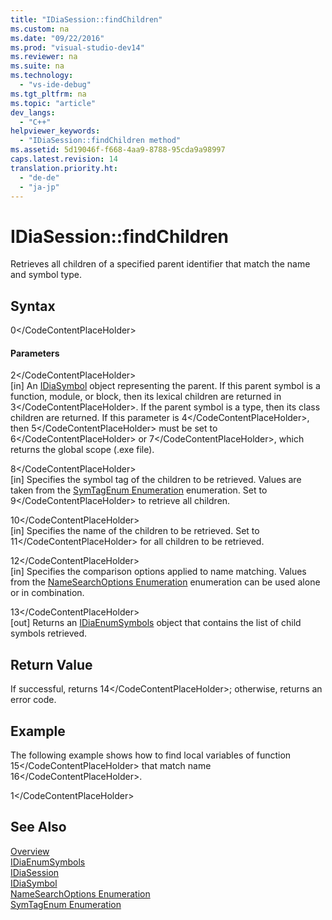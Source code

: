 ```yaml
---
title: "IDiaSession::findChildren"
ms.custom: na
ms.date: "09/22/2016"
ms.prod: "visual-studio-dev14"
ms.reviewer: na
ms.suite: na
ms.technology: 
  - "vs-ide-debug"
ms.tgt_pltfrm: na
ms.topic: "article"
dev_langs: 
  - "C++"
helpviewer_keywords: 
  - "IDiaSession::findChildren method"
ms.assetid: 5d19046f-f668-4aa9-8788-95cda9a98997
caps.latest.revision: 14
translation.priority.ht: 
  - "de-de"
  - "ja-jp"
---
```

# IDiaSession::findChildren
Retrieves all children of a specified parent identifier that match the name and symbol type.  
  
## Syntax  
  
<CodeContentPlaceHolder>0\</CodeContentPlaceHolder>  
#### Parameters  
 <CodeContentPlaceHolder>2\</CodeContentPlaceHolder>  
 [in] An [IDiaSymbol](../vs140/idiasymbol.md) object representing the parent. If this parent symbol is a function, module, or block, then its lexical children are returned in <CodeContentPlaceHolder>3\</CodeContentPlaceHolder>. If the parent symbol is a type, then its class children are returned. If this parameter is <CodeContentPlaceHolder>4\</CodeContentPlaceHolder>, then <CodeContentPlaceHolder>5\</CodeContentPlaceHolder> must be set to <CodeContentPlaceHolder>6\</CodeContentPlaceHolder> or <CodeContentPlaceHolder>7\</CodeContentPlaceHolder>, which returns the global scope (.exe file).  
  
 <CodeContentPlaceHolder>8\</CodeContentPlaceHolder>  
 [in] Specifies the symbol tag of the children to be retrieved. Values are taken from the [SymTagEnum Enumeration](../vs140/symtagenum.md) enumeration. Set to <CodeContentPlaceHolder>9\</CodeContentPlaceHolder> to retrieve all children.  
  
 <CodeContentPlaceHolder>10\</CodeContentPlaceHolder>  
 [in] Specifies the name of the children to be retrieved. Set to <CodeContentPlaceHolder>11\</CodeContentPlaceHolder> for all children to be retrieved.  
  
 <CodeContentPlaceHolder>12\</CodeContentPlaceHolder>  
 [in] Specifies the comparison options applied to name matching. Values from the [NameSearchOptions Enumeration](../vs140/namesearchoptions.md) enumeration can be used alone or in combination.  
  
 <CodeContentPlaceHolder>13\</CodeContentPlaceHolder>  
 [out] Returns an [IDiaEnumSymbols](../vs140/idiaenumsymbols.md) object that contains the list of child symbols retrieved.  
  
## Return Value  
 If successful, returns <CodeContentPlaceHolder>14\</CodeContentPlaceHolder>; otherwise, returns an error code.  
  
## Example  
 The following example shows how to find local variables of function <CodeContentPlaceHolder>15\</CodeContentPlaceHolder> that match name <CodeContentPlaceHolder>16\</CodeContentPlaceHolder>.  
  
<CodeContentPlaceHolder>1\</CodeContentPlaceHolder>  
## See Also  
 [Overview](../vs140/overview--debug-interface-access-sdk-.md)   
 [IDiaEnumSymbols](../vs140/idiaenumsymbols.md)   
 [IDiaSession](../vs140/idiasession.md)   
 [IDiaSymbol](../vs140/idiasymbol.md)   
 [NameSearchOptions Enumeration](../vs140/namesearchoptions.md)   
 [SymTagEnum Enumeration](../vs140/symtagenum.md)